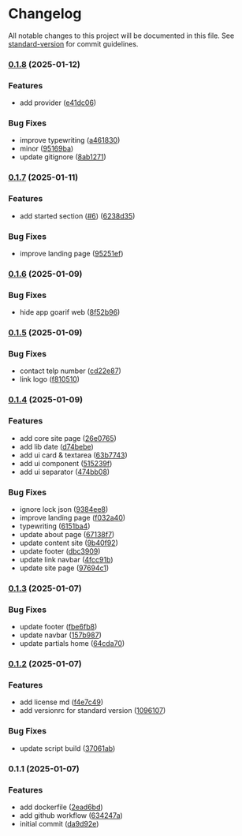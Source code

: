 # Changelog

All notable changes to this project will be documented in this file. See [standard-version](https://github.com/conventional-changelog/standard-version) for commit guidelines.

### [0.1.8](https://github.com/gariftech/goarif-profile/compare/v0.1.7...v0.1.8) (2025-01-12)


### Features

* add provider ([e41dc06](https://github.com/gariftech/goarif-profile/commit/e41dc064e57895b9a9875172213a66a885bf7962))


### Bug Fixes

* improve typewriting ([a461830](https://github.com/gariftech/goarif-profile/commit/a461830cc4cfe6757407865dd107ab05f8a1f671))
* minor ([95169ba](https://github.com/gariftech/goarif-profile/commit/95169ba3bf819537d81fd4baefd8bac1f338d9ce))
* update gitignore ([8ab1271](https://github.com/gariftech/goarif-profile/commit/8ab127143ac72494f9fc8c3769aea2034b4addd3))

### [0.1.7](https://github.com/gariftech/goarif-profile/compare/v0.1.6...v0.1.7) (2025-01-11)


### Features

* add started section ([#6](https://github-goarif/gariftech/goarif-profile/issues/6)) ([6238d35](https://github.com/gariftech/goarif-profile/commit/6238d3573e5a17053c65b8c525b2d0bad20575b2))


### Bug Fixes

* improve landing page ([95251ef](https://github.com/gariftech/goarif-profile/commit/95251ef6e8af69fb9d93c73b3cb097cd727e1db2))

### [0.1.6](https://github.com/gariftech/goarif-profile/compare/v0.1.5...v0.1.6) (2025-01-09)


### Bug Fixes

* hide app goarif web ([8f52b96](https://github.com/gariftech/goarif-profile/commit/8f52b96bd5e1a7dde440ae28a1d158124f22822b))

### [0.1.5](https://github.com/gariftech/goarif-profile/compare/v0.1.4...v0.1.5) (2025-01-09)


### Bug Fixes

* contact telp number ([cd22e87](https://github.com/gariftech/goarif-profile/commit/cd22e870cf6a16dc36eaf3e9273f5500a5935149))
* link logo ([f810510](https://github.com/gariftech/goarif-profile/commit/f8105104f08b08ecd14bf1e9ca78405e0285ec4c))

### [0.1.4](https://github.com/gariftech/goarif-profile/compare/v0.1.3...v0.1.4) (2025-01-09)


### Features

* add core site page ([26e0765](https://github.com/gariftech/goarif-profile/commit/26e0765be8c01a49c4e9ca4160165811789b36af))
* add lib date ([d74bebe](https://github.com/gariftech/goarif-profile/commit/d74bebec5768f8938eec32079c91ef98d38554ca))
* add ui card & textarea ([63b7743](https://github.com/gariftech/goarif-profile/commit/63b77438d0a742cd55e7b512219419475a965221))
* add ui component ([515239f](https://github.com/gariftech/goarif-profile/commit/515239fa018499d19d9c81c0318e60cd345064f4))
* add ui separator ([474bb08](https://github.com/gariftech/goarif-profile/commit/474bb08c868beec1eb1adf59de94bb1da7827c1c))


### Bug Fixes

* ignore lock json ([9384ee8](https://github.com/gariftech/goarif-profile/commit/9384ee8d47452128f59a41e1e872bdbb19c1a622))
* improve landing page ([f032a40](https://github.com/gariftech/goarif-profile/commit/f032a403191e13781c0518a8827dc2e7eee4a7e3))
* typewriting ([6151ba4](https://github.com/gariftech/goarif-profile/commit/6151ba44c2499dbe1b0625e4d99f1ac6133eb2f1))
* update about page ([67138f7](https://github.com/gariftech/goarif-profile/commit/67138f7d65c6ab8fbc9dc8ddb63e68df7e5f894c))
* update content site ([9b40f92](https://github.com/gariftech/goarif-profile/commit/9b40f92d94729a880858f797f8a75b65f35716f8))
* update footer ([dbc3909](https://github.com/gariftech/goarif-profile/commit/dbc3909158cf2ba70409bfaa3f5fe30f40a4a5bd))
* update link navbar ([4fcc91b](https://github.com/gariftech/goarif-profile/commit/4fcc91b873aac64b5380062cf778da878bb6d8cb))
* update site page ([97694c1](https://github.com/gariftech/goarif-profile/commit/97694c132cba92ad6a47e6ae9a2fc6e1d522ea23))

### [0.1.3](https://github.com/gariftech/goarif-profile/compare/v0.1.2...v0.1.3) (2025-01-07)


### Bug Fixes

* update footer ([fbe6fb8](https://github.com/gariftech/goarif-profile/commit/fbe6fb8780b04b2068efb8976b632bb1ea0cd8cf))
* update navbar ([157b987](https://github.com/gariftech/goarif-profile/commit/157b987af5c4376e12255a6b05761a68df0a9826))
* update partials home ([64cda70](https://github.com/gariftech/goarif-profile/commit/64cda7053f091d96d0faf76a70ed4384dcced500))

### [0.1.2](https://github.com/gariftech/goarif-profile/compare/v0.1.1...v0.1.2) (2025-01-07)


### Features

* add license md ([f4e7c49](https://github.com/gariftech/goarif-profile/commit/f4e7c49534579392b5c591d18ddeb22aa15b7102))
* add versionrc for standard version ([1096107](https://github.com/gariftech/goarif-profile/commit/10961079bc7722fd78e5fbf88badad030a22683d))


### Bug Fixes

* update script build ([37061ab](https://github.com/gariftech/goarif-profile/commit/37061ab2c1cab7e37bea4731989760b24313c4c7))

### 0.1.1 (2025-01-07)


### Features

* add dockerfile ([2ead6bd](https://github.com/gariftech/goarif-profile/commit/2ead6bd96b1111db778660dc8d94405091936ec6))
* add github workflow ([634247a](https://github.com/gariftech/goarif-profile/commit/634247abcad48dca7f83ea657672ce283587449e))
* initial commit ([da9d92e](https://github.com/gariftech/goarif-profile/commit/da9d92e84d2d1154875cc67d6e0f45cc12615be0))
